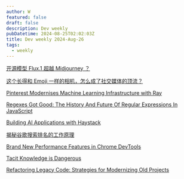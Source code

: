 ```yaml
---
author: W
featured: false
draft: false
description: Dev weekly
pubDatetime: 2024-08-25T02:02:03Z
title: Dev weekly 2024-Aug-26
tags:
  - weekly
---
```


[开源模型 Flux.1 超越 Midjourney ？](https://mp.weixin.qq.com/s/s10ZLSNLHSXiV5BIkX27eg)

[这个长得和 Emoji 一样的相机，怎么成了社交媒体的顶流？](https://mp.weixin.qq.com/s/2q1dmd--s5G_0KD-Tnd1gg)

[Pinterest Modernises Machine Learning Infrastructure with Ray](https://www.infoq.com/news/2024/08/pinterest-machine-learning-ray/)

[Regexes Got Good: The History And Future Of Regular Expressions In JavaScript](https://www.smashingmagazine.com/2024/08/history-future-regular-expressions-javascript/)

[Building AI Applications with Haystack](https://www.deeplearning.ai/short-courses/building-ai-applications-with-haystack/)

[揭秘谷歌搜索排名的工作原理](https://www.infoq.cn/article/UNmjGDyGK5XBLIAEt7Ui?utm_source=pocket_saves)

[Brand New Performance Features in Chrome DevTools](https://www.debugbear.com/blog/fix-web-performance-devtools)

[Tacit Knowledge is Dangerous](https://er4hn.info/blog/2023.08.26-tacit-knowledge-dangerous/)

[Refactoring Legacy Code: Strategies for Modernizing Old Projects](https://heyvivek.com/refactoring-legacy-code-strategies-for-modernizing-old-projects)

[]()

[]()

[]()

[]()

[]()

[]()

[]()

[]()

[]()

[]()

[]()

[]()

[]()

[]()

[]()

[]()

[]()

[]()

[]()

[]()

[]()

[]()

[]()

[]()

[]()

[]()

[]()

[]()

[]()

[]()

[]()

[]()

[]()

[]()

[]()

[]()

[]()

[]()

[]()

[]()

[]()

[]()

[]()

[]()

[]()

[]()

[]()

[]()

[]()

[]()

[]()

[]()

[]()

[]()

[]()

[]()

[]()

[]()

[]()

[]()

[]()

[]()

[]()

[]()

[]()

[]()

[]()

[]()

[]()

[]()

[]()

[]()

[]()

[]()

[]()

[]()

[]()

[]()

[]()

[]()

[]()

[]()

[]()

[]()

[]()

[]()

[]()

[]()

[]()

[]()

[]()
